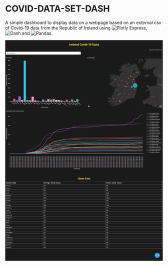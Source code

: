 # COVID-DATA-SET-DASH

A simple dashboard to display data on a webpage based on an external csv of Covid-19 data from the Republic of Ireland using ![Plotly Express](https://plotly.com/python/plotly-express/), ![Dash](https://dash.plotly.com) and ![Pandas](https://pandas.pydata.org/).

![Screenshot](./IMG_4212.PNG)
